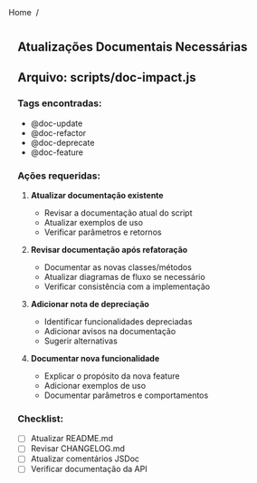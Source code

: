 <nav class="breadcrumbs">
  <a href="/index.html">Home</a>
  <span class="separator">/</span>
  <span class="current"></span>
</nav>

<article class="documentation-content">
  <h1></h1>
  

  # Atualizações Documentais Necessárias

## Arquivo: scripts/doc-impact.js

### Tags encontradas:
- @doc-update
- @doc-refactor 
- @doc-deprecate
- @doc-feature

### Ações requeridas:

1. **Atualizar documentação existente**
   - Revisar a documentação atual do script
   - Atualizar exemplos de uso
   - Verificar parâmetros e retornos

2. **Revisar documentação após refatoração**
   - Documentar as novas classes/métodos
   - Atualizar diagramas de fluxo se necessário
   - Verificar consistência com a implementação

3. **Adicionar nota de depreciação**  
   - Identificar funcionalidades depreciadas
   - Adicionar avisos na documentação
   - Sugerir alternativas

4. **Documentar nova funcionalidade**
   - Explicar o propósito da nova feature
   - Adicionar exemplos de uso
   - Documentar parâmetros e comportamentos

### Checklist:
- [ ] Atualizar README.md
- [ ] Revisar CHANGELOG.md
- [ ] Atualizar comentários JSDoc
- [ ] Verificar documentação da API

</article>

<style>
.breadcrumbs {
  display: flex;
  align-items: center;
  gap: 0.5rem;
  font-size: 0.9rem;
  color: var(--text-secondary);
  margin-bottom: 2rem;
  padding-bottom: 0.5rem;
  border-bottom: 1px solid var(--border-color);
}

.breadcrumbs a {
  color: var(--link-color);
  text-decoration: none;
  transition: color 0.2s;
}

.breadcrumbs a:hover {
  color: var(--link-hover-color);
  text-decoration: underline;
}

.separator {
  color: var(--text-tertiary);
}

.current {
  font-weight: 500;
  color: var(--text-primary);
}

.documentation-content {
  max-width: 800px;
  margin: 0 auto;
  padding: 0 1rem;
}

.description {
  font-size: 1.1rem;
  color: var(--text-secondary);
  margin-bottom: 2rem;
}
</style>
